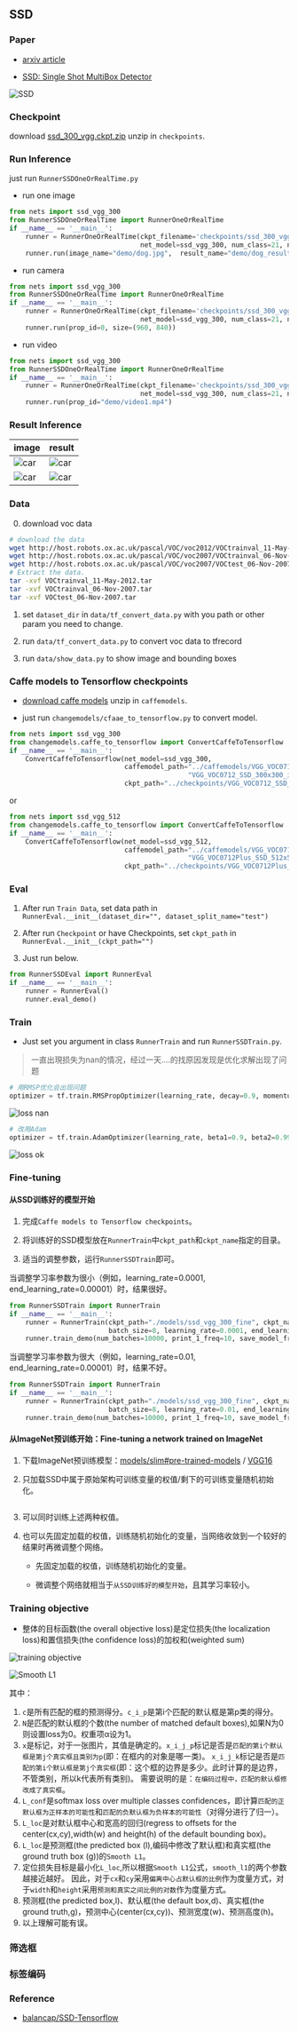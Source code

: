 ## SSD


### Paper

* [arxiv article](http://arxiv.org/abs/1512.02325)

* [SSD: Single Shot MultiBox Detector](/paper/SSD%20-%20Single%20Shot%20MultiBox%20Detector.pdf)

![SSD](paper/SSD.png)

### Checkpoint

download [ssd_300_vgg.ckpt.zip](https://github.com/balancap/SSD-Tensorflow/tree/master/checkpoints)
unzip in `checkpoints`.


### Run Inference

just run `RunnerSSDOneOrRealTime.py`

* run one image
```python
from nets import ssd_vgg_300
from RunnerSSDOneOrRealTime import RunnerOneOrRealTime
if __name__ == '__main__':
    runner = RunnerOneOrRealTime(ckpt_filename='checkpoints/ssd_300_vgg.ckpt', 
                                 net_model=ssd_vgg_300, num_class=21, net_shape=(300, 300))
    runner.run(image_name="demo/dog.jpg",  result_name="demo/dog_result.png")
```

* run camera
```python
from nets import ssd_vgg_300
from RunnerSSDOneOrRealTime import RunnerOneOrRealTime
if __name__ == '__main__':
    runner = RunnerOneOrRealTime(ckpt_filename='checkpoints/ssd_300_vgg.ckpt', 
                                 net_model=ssd_vgg_300, num_class=21, net_shape=(300, 300))
    runner.run(prop_id=0, size=(960, 840))
```

* run video
```python
from nets import ssd_vgg_300
from RunnerSSDOneOrRealTime import RunnerOneOrRealTime
if __name__ == '__main__':
    runner = RunnerOneOrRealTime(ckpt_filename='checkpoints/ssd_300_vgg.ckpt', 
                                 net_model=ssd_vgg_300, num_class=21, net_shape=(300, 300))
    runner.run(prop_id="demo/video1.mp4")
```


### Result Inference

| image | result |
| --- | --- |
| ![car](demo/car.jpg) | ![car](demo/car_result.png) |
| ![car](demo/dog.jpg) | ![car](demo/dog_result.png) |


### Data

0. download voc data
```bash
# download the data
wget http://host.robots.ox.ac.uk/pascal/VOC/voc2012/VOCtrainval_11-May-2012.tar
wget http://host.robots.ox.ac.uk/pascal/VOC/voc2007/VOCtrainval_06-Nov-2007.tar
wget http://host.robots.ox.ac.uk/pascal/VOC/voc2007/VOCtest_06-Nov-2007.tar
# Extract the data.
tar -xvf VOCtrainval_11-May-2012.tar
tar -xvf VOCtrainval_06-Nov-2007.tar
tar -xvf VOCtest_06-Nov-2007.tar
```

1. set `dataset_dir` in `data/tf_convert_data.py` with you path or other param you need to change.

2. run `data/tf_convert_data.py`  to convert voc data to tfrecord

3. run `data/show_data.py` to show image and bounding boxes


### Caffe models to Tensorflow checkpoints

* [download caffe models](https://github.com/weiliu89/caffe/tree/ssd#models) unzip in `caffemodels`.

* just run `changemodels/cfaae_to_tensorflow.py` to convert model.

```python
from nets import ssd_vgg_300
from changemodels.caffe_to_tensorflow import ConvertCaffeToTensorflow
if __name__ == '__main__':
    ConvertCaffeToTensorflow(net_model=ssd_vgg_300,
                             caffemodel_path="../caffemodels/VGG_VOC0712_SSD_300x300/"
                                             "VGG_VOC0712_SSD_300x300_iter_120000.caffemodel",
                             ckpt_path="../checkpoints/VGG_VOC0712_SSD_300x300.ckpt").convert()
```
or
```python
from nets import ssd_vgg_512
from changemodels.caffe_to_tensorflow import ConvertCaffeToTensorflow
if __name__ == '__main__':
    ConvertCaffeToTensorflow(net_model=ssd_vgg_512,
                             caffemodel_path="../caffemodels/VGG_VOC0712Plus_SSD_512x512_ft/"
                                             "VGG_VOC0712Plus_SSD_512x512_ft_iter_160000.caffemodel",
                             ckpt_path="../checkpoints/VGG_VOC0712Plus_SSD_512x512.ckpt").convert()
```


### Eval

1. After run `Train Data`, set data path in `RunnerEval.__init__(dataset_dir="", dataset_split_name="test")`

2. After run `Checkpoint` or have Checkpoints, set `ckpt_path` in `RunnerEval.__init__(ckpt_path="")`

3. Just run below.

```python
from RunnerSSDEval import RunnerEval
if __name__ == '__main__':
    runner = RunnerEval()
    runner.eval_demo()
```


### Train

* Just set you argument in class `RunnerTrain` and run `RunnerSSDTrain.py`.


> 一直出現损失为nan的情况，经过一天....的找原因发现是优化求解出现了问题

```python
# 用RMSP优化会出现问题
optimizer = tf.train.RMSPropOptimizer(learning_rate, decay=0.9, momentum=0.9, epsilon=1.0)
```

![loss nan](paper/loss_nan.png)


```python
# 改用Adam
optimizer = tf.train.AdamOptimizer(learning_rate, beta1=0.9, beta2=0.999, epsilon=1.0)
```

![loss ok](paper/loss_ok.png)



### Fine-tuning

#### 从SSD训练好的模型开始

1. 完成`Caffe models to Tensorflow checkpoints`。

2. 将训练好的SSD模型放在`RunnerTrain`中`ckpt_path`和`ckpt_name`指定的目录。

3. 适当的调整参数，运行`RunnerSSDTrain`即可。

当调整学习率参数为很小（例如，learning_rate=0.0001, end_learning_rate=0.00001）时，结果很好。
```python
from RunnerSSDTrain import RunnerTrain
if __name__ == '__main__':
    runner = RunnerTrain(ckpt_path="./models/ssd_vgg_300_fine", ckpt_name="ssd_300_vgg.ckpt",
                         batch_size=8, learning_rate=0.0001, end_learning_rate=0.00001)
    runner.train_demo(num_batches=10000, print_1_freq=10, save_model_freq=1000)
```

当调整学习率参数为很大（例如，learning_rate=0.01, end_learning_rate=0.00001）时，结果不好。
```python
from RunnerSSDTrain import RunnerTrain
if __name__ == '__main__':
    runner = RunnerTrain(ckpt_path="./models/ssd_vgg_300_fine", ckpt_name="ssd_300_vgg.ckpt",
                         batch_size=8, learning_rate=0.01, end_learning_rate=0.00001)
    runner.train_demo(num_batches=10000, print_1_freq=10, save_model_freq=1000)
```


#### 从ImageNet预训练开始：Fine-tuning a network trained on ImageNet

1. 下载ImageNet预训练模型：[models/slim#pre-trained-models](https://github.com/tensorflow/models/tree/master/research/slim#pre-trained-models) / 
[VGG16](http://download.tensorflow.org/models/vgg_16_2016_08_28.tar.gz)

2. 只加载SSD中属于原始架构可训练变量的权值/剩下的可训练变量随机初始化。
```python

```

3. 可以同时训练上述两种权值。

4. 也可以先固定加载的权值，训练随机初始化的变量，当网络收敛到一个较好的结果时再微调整个网络。
   
   * 先固定加载的权值，训练随机初始化的变量。
   
   * 微调整个网络就相当于`从SSD训练好的模型开始`，且其学习率较小。


### Training objective

* 整体的目标函数(the overall objective loss)是定位损失(the localization loss)和置信损失(the confidence loss)的加权和(weighted sum)

![training objective](paper/SSD_train_objective.png)

![Smooth L1](paper/SSD_train_objective_smooth.png)

其中：
   1. `c`是所有匹配的框的预测得分。`c_i_p`是第i个匹配的默认框是第p类的得分。
   2. `N`是匹配的默认框的个数(the number of matched default boxes),如果N为0则设置loss为0。权重项α设为1。
   3. `x`是标记，对于一张图片，其值是确定的。`x_i_j_p`标记是否是`匹配的第i个默认框是第j个真实框且类别为p`(即：在框内的对象是哪一类)。
   `x_i_j_k`标记是否是`匹配的第i个默认框是第j个真实框`(即：这个框的边界是多少。此时计算的是边界，不管类别，所以k代表所有类别)。
   需要说明的是：`在编码过程中，匹配的默认框修改成了真实框`。
   4. `L_conf`是softmax loss over multiple classes confidences，即计算`匹配的正默认框为正样本的可能性`和`匹配的负默认框为负样本的可能性`（对得分进行了归一）。
   5. `L_loc`是对默认框中心和宽高的回归(regress to offsets for the center(cx,cy),width(w) and height(h) of the default bounding box)。
   6. `L_loc`是预测框(the predicted box (l),编码中修改了默认框)和真实框(the ground truth box (g))的`Smooth L1`。
   7. 定位损失目标是最小化`L_loc`,所以根据`Smooth L1`公式，`smooth_l1`的两个参数越接近越好。
   因此，对于`cx`和`cy`采用`偏离中心占默认框的比例`作为度量方式，对于`width`和`height`采用`预测和真实之间比例的对数`作为度量方式。
   8. 预测框(the predicted box,l)、默认框(the default box,d)、真实框(the ground truth,g)，预测中心(center(cx,cy))、预测宽度(w)、预测高度(h)。
   9. 以上理解可能有误。


### 筛选框


### 标签编码


### Reference

* [balancap/SSD-Tensorflow](https://github.com/balancap/SSD-Tensorflow)

